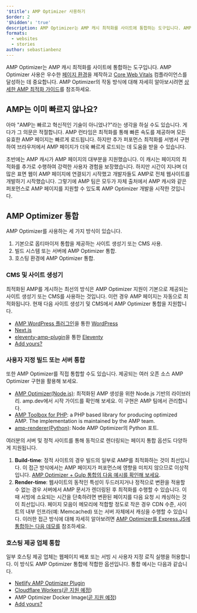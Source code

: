 ```yaml
---
'$title': AMP Optimizer 사용하기
$order: 2
'$hidden': 'true'
description: AMP Optimizer는 AMP 캐시 최적화를 사이트에 통합하는 도구입니다. AMP Optimizer 사용은 우수한 페이지 환경을 제작하고 Core Web Vitals 컴플라이언스를 달성하는 데 중요합니다. 이 가이드는 AMP 페이지 최적화를 위한 AMP Optimizer의 모범 사용 사례를 설명합니다.
formats:
  - websites
  - stories
author: sebastianbenz
---
```


AMP Optimizer는 AMP 캐시 최적화를 사이트에 통합하는 도구입니다. AMP Optimizer 사용은 우수한 [페이지 환경](https://developers.google.com/search/docs/guides/page-experience)을 제작하고 [Core Web Vitals](https://web.dev/vitals/) 컴플라이언스를 달성하는 데 중요합니다. AMP Optimizer의 작동 방식에 대해 자세히 알아보시려면 [상세한 AMP 최적화 가이드](explainer.md)를 참조하세요.

## AMP는 이미 빠르지 않나요?

아마 "AMP는 빠르고 혁신적인 기술이 아니었나?"라는 생각을 하실 수도 있습니다. 게다가 그 의문은 적절합니다. AMP 런타임은 최적화를 통해 빠른 속도를 제공하며 모든 유효한 AMP 페이지는 빠르게 로드됩니다. 하지만 추가 퍼포먼스 최적화를 서벙서 구현하여 브라우저에서 AMP 페이지가 더욱 빠르게 로드되는 데 도움을 받을 수 있습니다.

초반에는 AMP 캐시가 AMP 페이지의 대부분을 지원했습니다. 이 캐시는 페이지의 최적화를 추가로 수행하여 강력한 사용자 경험을 보장했습니다. 하지만 시간이 지나며 더 많은 표면 웹이 AMP 페이지에 연결되기 시작했고 개발자들도 AMP로 전체 웹사이트를 개발하기 시작했습니다. 그렇기에 AMP 팀은 모두가 자체 출처에서 AMP 캐시와 같은 퍼포먼스로 AMP 페이지를 지원할 수 있도록 AMP Optimizer 개발을 시작한 것입니다.

## AMP Optimizer 통합

AMP Optimizer를 사용하는 세 가지 방식이 있습니다.

1. 기본으로 옵티마이저 통합을 제공하는 사이트 생성기 또는 CMS 사용.
2. 빌드 시스템 또는 서버에 AMP Optimizer 통합.
3. 호스팅 환경에 AMP Optimizer 통합.

### CMS 및 사이트 생성기

최적화된 AMP를 게시하는 최선의 방식은 AMP Optimizer 지원이 기본으로 제공되는 사이트 생성기 또는 CMS를 사용하는 것입니다. 이런 경우 AMP 페이지는 자동으로 최적화됩니다. 현재 다음 사이트 생성기 및 CMS에서 AMP Optimizer 통합을 지원합니다.

- [AMP WordPress 플러그인](https://wordpress.org/)을 통한 [WordPress](https://wordpress.org/plugins/amp/)
- [Next.js](https://nextjs.org/docs/api-reference/next/amp)
- [eleventy-amp-plugin](https://blog.amp.dev/2020/07/28/introducing-the-eleventy-amp-plugin/)을 통한 [Eleventy](https://www.11ty.dev/)
- [Add yours?](https://github.com/ampproject/amp.dev/issues/new?assignees=&labels=Category%3A+Content%2C+Status%3A+Pending+Triage&template=content.md&title=)

### 사용자 지정 빌드 또는 서버 통합

또한 AMP Optimizer를 직접 통합할 수도 있습니다. 제공되는 여러 오픈 소스 AMP Optimizer 구현을 활용해 보세요.

- [AMP Optimizer(Node.js)](node-amp-optimizer.md): 최적화된 AMP 생성을 위한 Node.js 기반의 라이브러리. amp.dev에서 시작 가이드를 확인해 보세요. 이 구현은 AMP 팀에서 관리합니다.
- [AMP Toolbox for PHP](https://github.com/ampproject/amp-toolbox-php): a PHP based library for producing optimized AMP. The implementation is maintained by the AMP team.
- [amp-renderer(Python)](https://github.com/chasefinch/amp-renderer): Node AMP Optimizer의 Python 포트.

여러분의 서버 및 정적 사이트를 통해 동적으로 렌더링되는 페이지 통합 옵션도 다양하게 지원됩니다.

1. **Build-time**: 정적 사이트의 경우 빌드의 일부로 AMP를 최적화하는 것이 최선입니다. 이 접근 방식에서는 AMP 페이지가 퍼포먼스에 영향을 미치지 않으므로 이상적입니다. [AMP Optimizer + Gulp 통합의 다음 예시를 확인해 보세요](https://github.com/ampproject/amp-toolbox/tree/main/packages/optimizer/demo/gulp).
2. **Render-time**: 웹사이트의 동적인 특성이 두드러지거나 정적으로 변환을 적용할 수 없는 경우 서버에서 AMP 문서가 렌더링된 후 최적화를 수행할 수 있습니다. 이때 서빙에 소요되는 시간을 단축하려면 변환된 페이지를 다음 요청 시 캐싱하는 것이 최선입니다. 페이지 모음이 메모리에 적합할 정도로 작은 경우 CDN 수준, 사이트의 내부 인프라(예: Memcached) 또는 서버 자체에서 캐싱을 수행할 수 있습니다. 이러한 접근 방식에 대해 자세히 알아보려면 [AMP Optimizer를 Express.JS에 통합하는 다음 데모를](https://github.com/ampproject/amp-toolbox/tree/main/packages/optimizer/demo/express) 참조하세요.

### 호스팅 제공 업체 통합

일부 호스팅 제공 업체는 웹페이지 배포 또는 서빙 시 사용자 지정 로직 실행을 허용합니다. 이 방식도 AMP Optimizer 통합에 적합한 옵션입니다. 통합 예시는 다음과 같습니다.

- [Netlify AMP Optimizer Plugin](https://github.com/martinbean/netlify-plugin-amp-server-side-rendering#amp-server-side-rendering-netlify-plugin)
- [Cloudflare Workers](https://workers.cloudflare.com/)([곧 지원 예정](https://github.com/ampproject/amp-toolbox/issues/878))
- AMP Optimizer Docker Image([곧 지원 예정](https://github.com/ampproject/amp-toolbox/issues/879))
- [Add yours?](https://github.com/ampproject/amp.dev/issues/new?assignees=&labels=Category%3A+Content%2C+Status%3A+Pending+Triage&template=content.md&title=)
